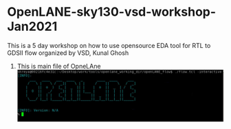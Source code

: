# OpenLANE-sky130-vsd-workshop-Jan2021
This is a 5 day workshop on how to use opensource EDA tool for RTL to GDSII flow organized by VSD, Kunal Ghosh
1. This is main file of OpneLAne
![](Images/Open%20Lane.JPG)
